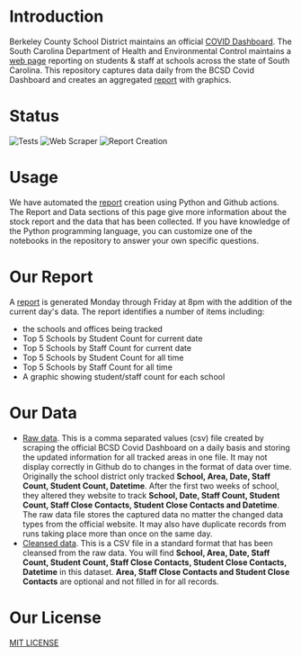 # Introduction
Berkeley County School District maintains an official [COVID Dashboard](https://www.bcsdschools.net/Domain/8307). The South Carolina Department of Health and Environmental Control maintains a [web page](https://scdhec.gov/covid19/covid-19-data/covid-19-cases-associated-staff-students) reporting on students & staff at schools across the state of South Carolina. This repository captures data daily from the BCSD Covid Dashboard and creates an aggregated [report](output/report.md) with graphics.

# Status
![Tests](https://github.com/packdl/bcsd-covid-dashboard/actions/workflows/python-app.yml/badge.svg)
![Web Scraper](https://github.com/packdl/bcsd-covid-dashboard/actions/workflows/scrape-bcsd-update-output.yml/badge.svg)
![Report Creation](https://github.com/packdl/bcsd-covid-dashboard/actions/workflows/create-static-report.yml/badge.svg)

# Usage
We have automated the [report](output/report.md) creation using Python and Github actions. The Report and Data sections of this page give more information about the stock report and the data that has been collected. If you have knowledge of the Python programming language, you can customize one of the notebooks in the repository to answer your own specific questions.

# Our Report
A [report](output/report.md) is generated Monday through Friday at 8pm with the addition of the current day's data. 
The report identifies a number of items including:
- the schools and offices being tracked
- Top 5 Schools by Student Count for current date
- Top 5 Schools by Staff Count for current date
- Top 5 Schools by Student Count for all time
- Top 5 Schools by Staff Count for all time
- A graphic showing student/staff count for each school

# Our Data
- [Raw data](output/data.csv). This is a comma separated values (csv) file created by scraping the official BCSD Covid Dashboard on a daily basis and storing the updated information for all tracked areas in one file. It may not display correctly in Github do to changes in the format of data over time. Originally the school district only tracked **School, Area, Date, Staff Count, Student Count, Datetime**. After the first two weeks of school, they altered they website to track **School, Date, Staff Count, Student Count, Staff Close Contacts, Student Close Contacts and Datetime**. The raw data file stores the captured data no matter the changed data types from the official website. It may also have duplicate records from runs taking place more than once on the same day.
- [Cleansed data](output/cleansed_data.csv). This is a CSV file in a standard format that has been cleansed from the raw data. You will find **School, Area, Date, Staff Count, Student Count, Staff Close Contacts, Student Close Contacts, Datetime** in this dataset. **Area, Staff Close Contacts and Student Close Contacts** are optional and not filled in for all records. 

# Our License
[MIT LICENSE](LICENSE)
